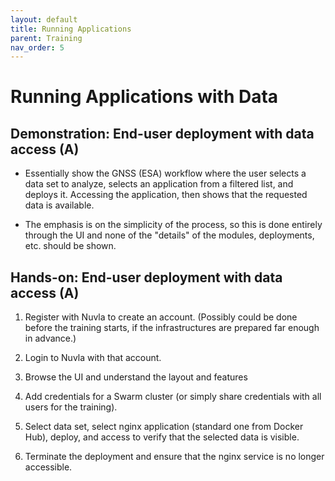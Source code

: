 ```yaml
---
layout: default
title: Running Applications
parent: Training
nav_order: 5
---
```


Running Applications with Data
==============================

## Demonstration: End-user deployment with data access (A)

   - Essentially show the GNSS (ESA) workflow where the user selects a
     data set to analyze, selects an application from a filtered list,
     and deploys it.  Accessing the application, then shows that the
     requested data is available.

   - The emphasis is on the simplicity of the process, so this is done
     entirely through the UI and none of the "details" of the modules,
     deployments, etc. should be shown.

## Hands-on: End-user deployment with data access (A)

   1. Register with Nuvla to create an account. (Possibly could be
      done before the training starts, if the infrastructures are
      prepared far enough in advance.)
   
   1. Login to Nuvla with that account.
   
   1. Browse the UI and understand the layout and features
   
   1. Add credentials for a Swarm cluster (or simply share
      credentials with all users for the training). 
   
   1. Select data set, select nginx application (standard one from
      Docker Hub), deploy, and access to verify that the selected
      data is visible.

   1. Terminate the deployment and ensure that the nginx service is
      no longer accessible. 
